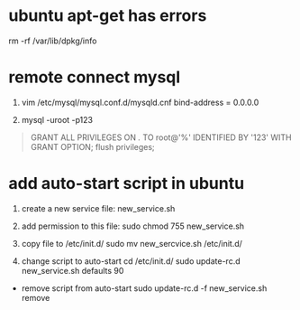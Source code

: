 # ubuntu apt-get has errors
rm -rf /var/lib/dpkg/info

# remote connect mysql
1. vim /etc/mysql/mysql.conf.d/mysqld.cnf
bind-address		= 0.0.0.0

2. mysql -uroot -p123
> GRANT ALL PRIVILEGES ON *.* TO root@'%' IDENTIFIED BY '123' WITH GRANT OPTION;
> flush privileges;

# add auto-start script in ubuntu
1. create a new service file:
new_service.sh

2. add permission to this file:
sudo chmod 755 new_service.sh

3. copy file to /etc/init.d/
sudo mv new_sercvice.sh /etc/init.d/

4. change script to auto-start
cd /etc/init.d/
sudo update-rc.d new_service.sh defaults 90

- remove script from auto-start
sudo update-rc.d -f new_service.sh remove


